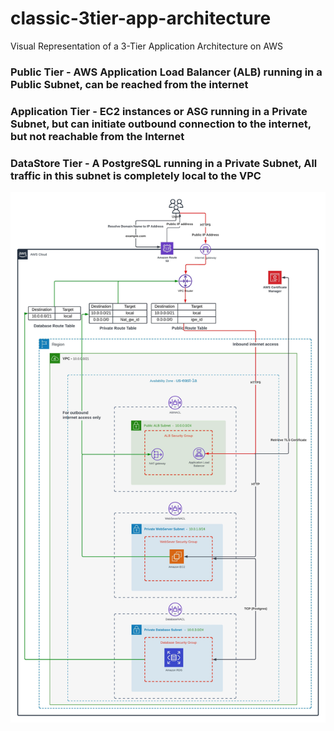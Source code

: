 # classic-3tier-app-architecture
Visual Representation of a 3-Tier Application Architecture on AWS

### Public Tier - AWS Application Load Balancer (ALB) running in a Public Subnet, can be reached from the internet

### Application Tier - EC2 instances or ASG running in a Private Subnet, but can initiate outbound connection to the internet, but not reachable from the Internet

### DataStore Tier - A PostgreSQL running in a Private Subnet, All traffic in this subnet is completely local to the VPC


![The Architecture Diagram](./assets/Classic-3Tier-App%20(1).jpeg)
